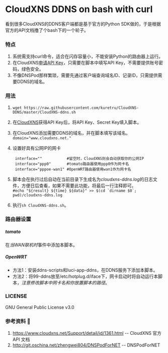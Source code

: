 # CloudXNS DDNS on bash with curl
看到很多CloudXNS的DDNS客户端都是基于官方的Python SDK做的，于是根据官方的API文档撸了个bash下的一个轮子。

### 特点
1. 系统需支持curl命令，适合在闪存容量小，不能安装Python的路由器上运行。
2. 在CloudXNS[申请API Key](https://www.cloudxns.net/AccountManage/apimanage.html)，只需要在脚本中填写API Key，不需要提供账号密码，绿色安全。
3. 不像DNSPod那样繁琐，需要先通过客户端查询域名ID、记录ID，只需提供需要DDNS的域名。

### 用法
1. `wget https://raw.githubusercontent.com/kuretru/CloudXNS-DDNS/master/CloudXNS-ddns.sh`
2. 在[CloudXNS](https://www.cloudxns.net/AccountManage/apimanage.html)获得API Key后，将API Key、Secret Key填入脚本。
3. 在CloudXNS添加需要DDNS的域名，并在脚本填写该域名。  
`domain="www.cloudxns.net."`
4. 设置好具有公网IP的网卡  

		interface=""           #留空时，CloudXNS则会自动获取你的公网IP  
		interface="ppp0"       #tomato路由器使用ppp0作为网卡名  
		interface="pppoe-wan1" #OpenWRT路由器使用wan1作为网卡名

5. 脚本会在执行过后自动在当前目录下生成名为*cloudxns-ddns.log*的日志文件，方便日后查看，如果不需要此功能，将最后一行注释即可。  
``#echo "${result} ${time} ${data}" >> $(cd `dirname $0`; pwd)/cloudxns-ddns.log``
5. 执行`sh CloudXNS-ddns.sh`。

### 路由器设置
##### tomato
在*当WAN联机时*事件中添加本脚本。  
##### OpenWRT
* 方法1：安装ddns-scripts和luci-app-ddns，在DDNS服务下添加本脚本。
* 方法2：将99-ddns放至/etc/hotplug.d/iface下，网卡启动时将自动运行本脚本，*注意修改脚本中网卡名和你放置脚本的路径*。

### LICENSE
GNU General Public License v3.0

### 参考资料 :paperclip:
1. https://www.cloudxns.net/Support/detail/id/1361.html -- CloudXNS 官方 API 文档
2. http://git.oschina.net/zhengwei804/DNSPodForNET -- DNSPodForNET

